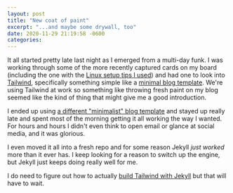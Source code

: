```yaml
---
layout: post
title: "New coat of paint"
excerpt: "...and maybe some drywall, too"
date: 2020-11-29 21:19:58 -0600
categories: 
---
```


It all started pretty late last night as I emerged from a multi-day funk. I was working through some of the more recently captured cards on my board (including the one with the [Linux setup tips I used](/2020/11/28/tweaking-the-setup/)) and had one to look into [Tailwind](https://tailwindcss.com/), specifically something simple like a [minimal blog template](https://www.tailwindtoolbox.com/templates/minimal-blog). We're using Tailwind at work so something like throwing fresh paint on my blog seemed like the kind of thing that might give me a good introduction.

I ended up using [a different "minimalist" blog template](https://www.tailwindtoolbox.com/templates/minimalist-blog) and stayed up really late and spent most of the morning getting it all working the way I wanted. For hours and hours I didn't even think to open email or glance at social media, and it was glorious.

I even moved it all into a fresh repo and for some reason Jekyll _just worked_ more than it ever has. I keep looking for a reason to switch up the engine, but Jekyll just keeps doing really well for me.

I do need to figure out how to actually [build Tailwind with Jekyll](https://mdoliwa.com/2020/08/22/how-to-setup-jekyll-with-tailwind-css.html) but that will have to wait.
